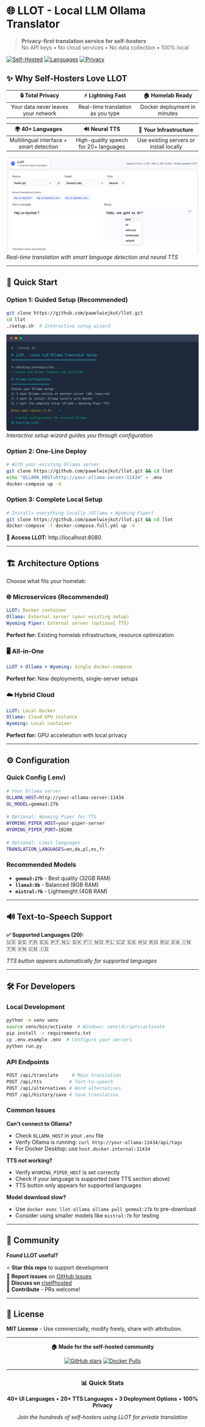 # 🌐 LLOT - Local LLM Ollama Translator

> **Privacy-first translation service for self-hosters**  
> No API keys • No cloud services • No data collection • 100% local

[![Self-Hosted](https://img.shields.io/badge/Self--Hosted-100%25-green?style=for-the-badge&logo=docker)](https://github.com/pawelwiejkut/llot)
[![Languages](https://img.shields.io/badge/Languages-40%2B-blue?style=for-the-badge)](https://github.com/pawelwiejkut/llot)
[![Privacy](https://img.shields.io/badge/Privacy-First-red?style=for-the-badge&logo=shield)](https://github.com/pawelwiejkut/llot)

## ✨ Why Self-Hosters Love LLOT

| 🔒 **Total Privacy** | ⚡ **Lightning Fast** | 🏠 **Homelab Ready** |
|:---:|:---:|:---:|
| Your data never leaves your network | Real-time translation as you type | Docker deployment in minutes |

| 🌍 **40+ Languages** | 🔊 **Neural TTS** | 🔧 **Your Infrastructure** |
|:---:|:---:|:---:|
| Multilingual interface + smart detection | High-quality speech for 20+ languages | Use existing servers or install locally |  

![LLOT Interface](docs/images/llot-interface.png)
*Real-time translation with smart language detection and neural TTS*

---

## 🚀 Quick Start

### Option 1: Guided Setup (Recommended)
```bash
git clone https://github.com/pawelwiejkut/llot.git
cd llot
./setup.sh  # Interactive setup wizard
```

![Setup Demo](docs/images/setup-demo.svg)
*Interactive setup wizard guides you through configuration*

### Option 2: One-Line Deploy
```bash
# With your existing Ollama server
git clone https://github.com/pawelwiejkut/llot.git && cd llot
echo "OLLAMA_HOST=http://your-ollama-server:11434" > .env
docker-compose up -d
```

### Option 3: Complete Local Setup
```bash
# Installs everything locally (Ollama + Wyoming Piper)
git clone https://github.com/pawelwiejkut/llot.git && cd llot
docker-compose -f docker-compose.full.yml up -d
```

**🎯 Access LLOT:** http://localhost:8080

---

## 🏗️ Architecture Options

Choose what fits your homelab:

### 🌐 **Microservices** (Recommended)
```yaml
LLOT: Docker container
Ollama: External server (your existing setup)
Wyoming Piper: External server (optional TTS)
```
**Perfect for:** Existing homelab infrastructure, resource optimization

### 🖥️ **All-in-One**  
```yaml
LLOT + Ollama + Wyoming: Single docker-compose
```
**Perfect for:** New deployments, single-server setups

### ☁️ **Hybrid Cloud**
```yaml
LLOT: Local Docker
Ollama: Cloud GPU instance
Wyoming: Local container
```
**Perfect for:** GPU acceleration with local privacy

---

## ⚙️ Configuration

### Quick Config (.env)
```bash
# Your Ollama server
OLLAMA_HOST=http://your-ollama-server:11434
OL_MODEL=gemma3:27b

# Optional: Wyoming Piper for TTS
WYOMING_PIPER_HOST=your-piper-server
WYOMING_PIPER_PORT=10200

# Optional: Limit languages
TRANSLATION_LANGUAGES=en,de,pl,es,fr
```

### Recommended Models
- **`gemma3:27b`** - Best quality (32GB RAM)
- **`llama3:8b`** - Balanced (8GB RAM)
- **`mistral:7b`** - Lightweight (4GB RAM)

---

## 🔊 Text-to-Speech Support

**✅ Supported Languages (20):**  
🇺🇸 🇩🇪 🇫🇷 🇪🇸 🇵🇹 🇳🇱 🇩🇰 🇫🇮 🇳🇴 🇵🇱 🇨🇿 🇸🇰 🇭🇺 🇷🇴 🇷🇺 🇸🇦 🇮🇳 🇹🇷 🇻🇳 🇨🇳 🇮🇩

*TTS button appears automatically for supported languages*

---

## 🛠️ For Developers

### Local Development
```bash
python -m venv venv
source venv/bin/activate  # Windows: venv\Scripts\activate
pip install -r requirements.txt
cp .env.example .env  # Configure your servers
python run.py
```

### API Endpoints
```bash
POST /api/translate     # Main translation
POST /api/tts          # Text-to-speech  
POST /api/alternatives # Word alternatives
POST /api/history/save # Save translation
```

### Common Issues

**Can't connect to Ollama?**
- Check `OLLAMA_HOST` in your `.env` file
- Verify Ollama is running: `curl http://your-ollama:11434/api/tags`
- For Docker Desktop: use `host.docker.internal:11434`

**TTS not working?**  
- Verify `WYOMING_PIPER_HOST` is set correctly
- Check if your language is supported (see TTS section above)
- TTS button only appears for supported languages

**Model download slow?**
- Use `docker exec llot-ollama ollama pull gemma3:27b` to pre-download
- Consider using smaller models like `mistral:7b` for testing

---

## 🌟 Community

**Found LLOT useful?** 

⭐ **Star this repo** to support development  
🐛 **Report issues** on [GitHub Issues](https://github.com/pawelwiejkut/llot/issues)  
💬 **Discuss on** [r/selfhosted](https://reddit.com/r/selfhosted)  
🔧 **Contribute** - PRs welcome!

---

## 📜 License

**MIT License** - Use commercially, modify freely, share with attribution.

---

<div align="center">

**🏠 Made for the self-hosted community**

[![GitHub stars](https://img.shields.io/github/stars/pawelwiejkut/llot?style=social)](https://github.com/pawelwiejkut/llot/stargazers)
[![Docker Pulls](https://img.shields.io/badge/Docker-Ready-blue?logo=docker)](https://github.com/pawelwiejkut/llot)

---

### 📊 Quick Stats
**40+ UI Languages** • **20+ TTS Languages** • **3 Deployment Options** • **100% Privacy**

*Join the hundreds of self-hosters using LLOT for private translation* 

</div>